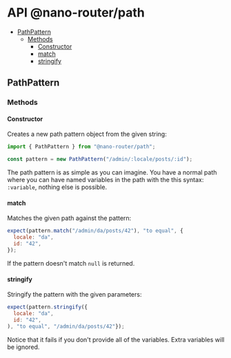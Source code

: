 # API @nano-router/path

<!-- toc -->

- [PathPattern](#pathpattern)
  - [Methods](#methods)
    - [Constructor](#constructor)
    - [match](#match)
    - [stringify](#stringify)

<!-- tocstop -->

## PathPattern

### Methods

#### Constructor

Creates a new path pattern object from the given string:

```js
import { PathPattern } from "@nano-router/path";

const pattern = new PathPattern("/admin/:locale/posts/:id");
```

The path pattern is as simple as you can imagine. You have a normal path where you can have named variables in the path with the this syntax: `:variable`, nothing else is possible.

#### match

Matches the given path against the pattern:

```js
expect(pattern.match("/admin/da/posts/42"), "to equal", {
  locale: "da",
  id: "42",
});
```

If the pattern doesn't match `null` is returned.

#### stringify

Stringify the pattern with the given parameters:

```js
expect(pattern.stringify({
  locale: "da",
  id: "42",
), "to equal", "/admin/da/posts/42"});
```

Notice that it fails if you don't provide all of the variables. Extra variables
will be ignored.
